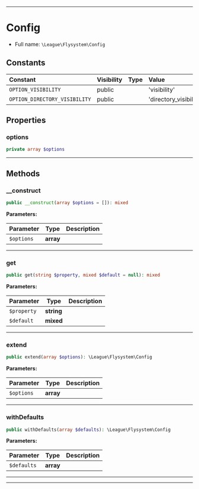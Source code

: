 ***

# Config





* Full name: `\League\Flysystem\Config`


## Constants

| Constant | Visibility | Type | Value |
|:---------|:-----------|:-----|:------|
|`OPTION_VISIBILITY`|public| |&#039;visibility&#039;|
|`OPTION_DIRECTORY_VISIBILITY`|public| |&#039;directory_visibility&#039;|

## Properties


### options



```php
private array $options
```






***

## Methods


### __construct



```php
public __construct(array $options = []): mixed
```








**Parameters:**

| Parameter | Type | Description |
|-----------|------|-------------|
| `$options` | **array** |  |




***

### get



```php
public get(string $property, mixed $default = null): mixed
```








**Parameters:**

| Parameter | Type | Description |
|-----------|------|-------------|
| `$property` | **string** |  |
| `$default` | **mixed** |  |




***

### extend



```php
public extend(array $options): \League\Flysystem\Config
```








**Parameters:**

| Parameter | Type | Description |
|-----------|------|-------------|
| `$options` | **array** |  |




***

### withDefaults



```php
public withDefaults(array $defaults): \League\Flysystem\Config
```








**Parameters:**

| Parameter | Type | Description |
|-----------|------|-------------|
| `$defaults` | **array** |  |




***


***

